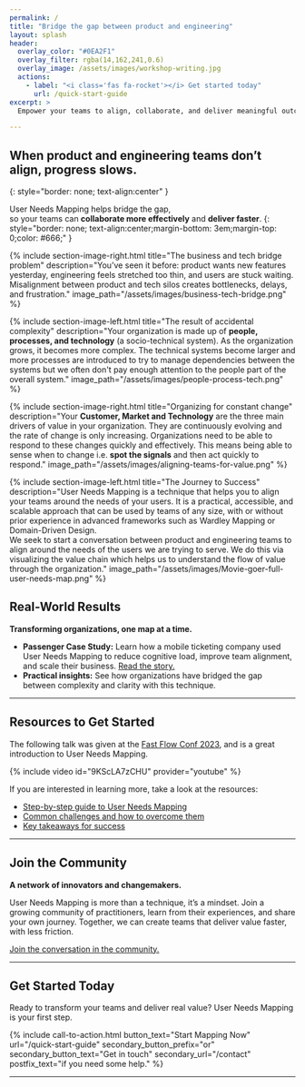 ```yaml
---
permalink: /
title: "Bridge the gap between product and engineering"
layout: splash
header: 
  overlay_color: "#0EA2F1"
  overlay_filter: rgba(14,162,241,0.6)
  overlay_image: /assets/images/workshop-writing.jpg
  actions: 
    - label: "<i class='fas fa-rocket'></i> Get started today"
      url: /quick-start-guide
excerpt: > 
  Empower your teams to align, collaborate, and deliver meaningful outcomes faster.

---
```


## When product and engineering teams don’t align, progress slows.
{: style="border: none; text-align:center" }

User Needs Mapping helps bridge the gap, <br>so your teams can **collaborate more effectively** and **deliver faster**.
{: style="border: none; text-align:center;margin-bottom: 3em;margin-top: 0;color: #666;" }

{% include section-image-right.html
    title="The business and tech bridge problem"
    description="You’ve seen it before: product wants new features yesterday, engineering feels stretched too thin, and users are stuck waiting. Misalignment between product and tech silos creates bottlenecks, delays, and frustration."
    image_path="/assets/images/business-tech-bridge.png"
%}

{% include section-image-left.html
    title="The result of accidental complexity"
    description="Your organization is made up of **people, processes, and technology** (a socio-technical system). As the organization grows, it becomes more complex. The technical systems become larger and more processes are introduced to try to manage dependencies between the systems but we often don't pay enough attention to the people part of the overall system."
    image_path="/assets/images/people-process-tech.png"
%}

{% include section-image-right.html
    title="Organizing for constant change"
    description="Your **Customer, Market and Technology** are the three main drivers of value in your organization. They are continuously evolving and the rate of change is only increasing. Organizations need to be able to respond to these changes quickly and effectively. This means being able to sense when to change i.e. **spot the signals** and then act quickly to respond."
    image_path="/assets/images/aligning-teams-for-value.png"
%}

{% include section-image-left.html
    title="The Journey to Success"
    description="User Needs Mapping is a technique that helps you to align your teams around the needs of your users. It is a practical, accessible, and scalable approach that can be used by teams of any size, with or without prior experience in advanced frameworks such as Wardley Mapping or Domain-Driven Design.<br> We seek to start a conversation between product and engineering teams to align around the needs of the users we are trying to serve. We do this via visualizing the value chain which helps us to understand the flow of value through the organization."
    image_path="/assets/images/Movie-goer-full-user-needs-map.png"
%}

## Real-World Results

**Transforming organizations, one map at a time.**

- **Passenger Case Study:** Learn how a mobile ticketing company used User Needs Mapping to reduce cognitive load, improve team alignment, and scale their business. [Read the story.](/articles/2025-01-02-unm04-case-study-passenger/)
- **Practical insights:** See how organizations have bridged the gap between complexity and clarity with this technique.

---

## Resources to Get Started

The following talk was given at the [Fast Flow Conf 2023](https://fastflowconf.com/), and is a great introduction to User Needs Mapping.

{% include video id="9KScLA7zCHU" provider="youtube" %}

If you are interested in learning more, take a look at the resources:

- [Step-by-step guide to User Needs Mapping](/docs/introduction-to-user-needs-mapping/)
- [Common challenges and how to overcome them](/docs/challenges)
- [Key takeaways for success](/articles/2025-01-02-unm07-key-takeaways-user-needs-mapping/)

---

## Join the Community

**A network of innovators and changemakers.**

User Needs Mapping is more than a technique, it’s a mindset. Join a growing community of practitioners, learn from their experiences, and share your own journey. Together, we can create teams that deliver value faster, with less friction.

[Join the conversation in the community.](/community)

---

## Get Started Today

Ready to transform your teams and deliver real value? User Needs Mapping is your first step.

{% include call-to-action.html
    button_text="Start Mapping Now"
    url="/quick-start-guide"
    secondary_button_prefix="or"
    secondary_button_text="Get in touch"
    secondary_url="/contact"
    postfix_text="if you need some help."
  %}

---
